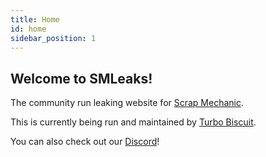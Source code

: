 ```yaml
---
title: Home
id: home
sidebar_position: 1
---
```


## Welcome to SMLeaks!

The community run leaking website for [Scrap Mechanic](https://store.steampowered.com/app/387990/).

This is currently being run and maintained by [Turbo Biscuit](https://trbo.dev).

You can also check out our [Discord](/discord)!